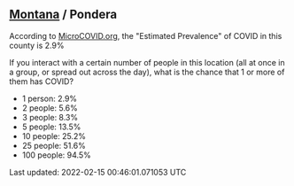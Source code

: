 
## [Montana](/united-states/montana) / Pondera

According to [MicroCOVID.org](http://microcovid.org),
the "Estimated Prevalence" of COVID in this county is 2.9%

If you interact with a certain number of people in this location
(all at once in a group, or spread out across the day), what is the chance that
1 or more of them has COVID?

- 1 person: 2.9%
- 2 people: 5.6%
- 3 people: 8.3%
- 5 people: 13.5%
- 10 people: 25.2%
- 25 people: 51.6%
- 100 people: 94.5%

Last updated: 2022-02-15 00:46:01.071053 UTC
